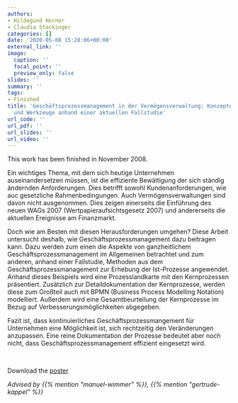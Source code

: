```yaml
---
authors:
- Hildegund Horner
- Claudia Stockinger
categories: []
date: '2020-05-08 15:28:06+00:00'
external_link: ''
image:
  caption: ''
  focal_point: ''
  preview_only: false
slides: ''
summary: ''
tags:
- Finished
title: 'Geschäftsprozessmanagement in der Vermögensverwaltung: Konzepte, Methoden
  und Werkzeuge anhand einer aktuellen Fallstudie'
url_code: ''
url_pdf: ''
url_slides: ''
url_video: ''
---
```


This work has been finished in November 2008.

Ein wichtiges Thema, mit dem sich heutige Unternehmen auseinandersetzen müssen, ist die effiziente Bewältigung der sich ständig ändernden Anforderungen. Dies betrifft sowohl Kundenanforderungen, wie auc gesetzliche Rahmenbedingungen. Auch Vermögensverwaltungen sind davon nicht ausgenommen. Dies zeigen einerseits die Einführung des neuen WAGs 2007 (Wertpapieraufsichtsgesetz 2007) und andererseits die aktuellen Ereignisse am Finanzmarkt.

Doch wie am Besten mit diesen Herausforderungen umgehen? Diese Arbeit untersucht deshalb, wie Geschäftsprozessmanagement dazu beitragen kann. Dazu werden zum einen die Aspekte von ganzheitlichem Geschäftsprozessmanagement im Allgemeinen betrachtet und zum anderen, anhand einer Fallstudie, Methoden aus dem Geschäftsprozessmanagement zur Erhebung der Ist-Prozesse angewendet. Anhand dieses Beispiels wird eine Prozesslandkarte mit den Kernprozessen präsentiert. Zusätzlich zur Detaildokumentation der Kernprozesse, werden diese zum Großteil auch mit BPMN (Business Process Modelling Notation) modelliert. Außerdem wird eine Gesamtbeurteilung der Kernprozesse im Bezug auf Verbesserungsmöglichkeiten abgegeben.

Fazit ist, dass kontinuierliches Geschäftsprozessmangement für Unternehmen eine Möglichkeit ist, sich rechtzeitig den Veränderungen anzupassen. Eine reine Dokumentation der Prozesse bedeutet aber noch nicht, dass Geschäftsprozessmanagement effizient eingesetzt wird.

&nbsp;

 Download the [poster](https://www.big.tuwien.ac.at/app/uploads/2016/10/Horner_Stockinger_poster.pdf)

*Advised by {{% mention "manuel-wimmer" %}}, {{% mention "gertrude-kappel" %}}*